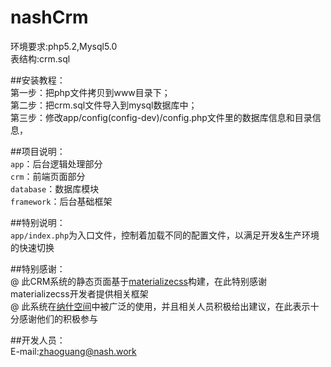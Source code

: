 # nashCrm

环境要求:php5.2,Mysql5.0<br>
表结构:crm.sql<br>

##安装教程：<br>
第一步：把php文件拷贝到www目录下；<br>
第二步：把crm.sql文件导入到mysql数据库中；<br>
第三步：修改app/config(config-dev)/config.php文件里的数据库信息和目录信息，<br>

##项目说明：<br>
`app`：后台逻辑处理部分<br>
`crm`：前端页面部分<br>
`database`：数据库模块<br>
`framework`：后台基础框架<br>

##特别说明：<br>
`app/index.php`为入口文件，控制着加载不同的配置文件，以满足开发&生产环境的快速切换<br>

##特别感谢：<br>
@ 此CRM系统的静态页面基于<a href="http://materializecss.com/">materializecss</a>构建，在此特别感谢materializecss开发者提供相关框架<br>
@ 此系统在<a href="nash.work">纳什空间</a>中被广泛的使用，并且相关人员积极给出建议，在此表示十分感谢他们的积极参与<br>

##开发人员：<br>
E-mail:zhaoguang@nash.work<br>
